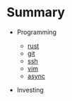 # Summary

- Programming
    - [rust](./rust-tips.md)
    - [git](./git-tips.md)
    - [ssh](./ssh-tips.md)
    - [vim](./vim-tips.md)
    - [async](./async-example.md)

- Investing